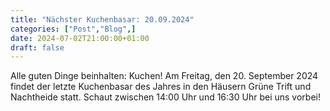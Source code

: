 ```yaml
---
title: "Nächster Kuchenbasar: 20.09.2024"
categories: ["Post","Blog",]
date: 2024-07-02T21:00:00+01:00
draft: false
---
```


Alle guten Dinge beinhalten: Kuchen! Am Freitag, den 20. September 2024 findet der letzte Kuchenbasar des Jahres in den Häusern Grüne Trift und Nachtheide statt. 
Schaut zwischen 14:00 Uhr und 16:30 Uhr bei uns vorbei!
